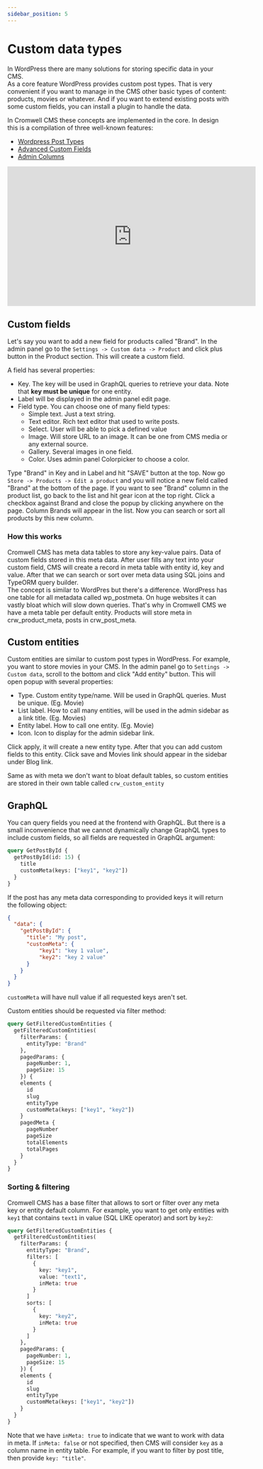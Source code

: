 ```yaml
---
sidebar_position: 5
---
```


# Custom data types

In WordPress there are many solutions for storing specific data in your CMS.  
As a core feature WordPress provides custom post types. That is very convenient if you want to manage in the CMS other basic types of content: products, movies or whatever. 
And if you want to extend existing posts with some custom fields, you can install a plugin to handle the data.

In Cromwell CMS these concepts are implemented in the core. In design this is a compilation of three well-known features:   
- [Wordpress Post Types](https://wordpress.org/support/article/post-types/)
- [Advanced Custom Fields](https://wordpress.org/plugins/advanced-custom-fields/)
- [Admin Columns](https://wordpress.org/plugins/codepress-admin-columns/)


<iframe width="560" height="315" src="https://www.youtube.com/embed/UbV20L6ZBMc" title="YouTube video player" frameborder="0" allow="accelerometer; autoplay; clipboard-write; encrypted-media; gyroscope; picture-in-picture" allowfullscreen></iframe>

## Custom fields

Let's say you want to add a new field for products called "Brand". In the admin panel go to the `Settings -> Custom data -> Product` and click plus button in the Product section. This will create a custom field.  

A field has several properties:  
- Key. The key will be used in GraphQL queries to retrieve your data. Note that **key must be unique** for one entity. 
- Label will be displayed in the admin panel edit page. 
- Field type. You can choose one of many field types:
    - Simple text. Just a text string.
    - Text editor. Rich text editor that used to write posts.
    - Select. User will be able to pick a defined value
    - Image. Will store URL to an image. It can be one from CMS media or any external source.
    - Gallery. Several images in one field.
    - Color. Uses admin panel Colorpicker to choose a color. 

Type "Brand" in Key and in Label and hit "SAVE" button at the top.
Now go `Store -> Products -> Edit a product` and you will notice a new field called "Brand" at the bottom of the page. 
If you want to see "Brand" column in the product list, go back to the list and hit gear icon at the top right. Click a checkbox against Brand and close the popup by clicking anywhere on the page. Column Brands will appear in the list. Now you can search or sort all products by this new column.


### How this works

Cromwell CMS has meta data tables to store any key-value pairs. Data of custom fields stored in this meta data. After user fills any text into your custom field, CMS will create a record in meta table with entity id, key and value. After that we can search or sort over meta data using SQL joins and TypeORM query builder.    
The concept is similar to WordPres but there's a difference. WordPress has one table for all metadata called wp_postmeta. On huge websites it can vastly bloat which will slow down queries. That's why in Cromwell CMS we have a meta table per default entity. Products will store meta in crw_product_meta, posts in crw_post_meta.    


## Custom entities

Custom entities are similar to custom post types in WordPress.
For example, you want to store movies in your CMS. In the admin panel go to `Settings -> Custom data`, scroll to the bottom and click "Add entity" button. This will open popup with several properties:
- Type. Custom entity type/name. Will be used in GraphQL queries. Must be unique. (Eg. Movie)
- List label. How to call many entities, will be used in the admin sidebar as a link title. (Eg. Movies)
- Entity label. How to call one entity. (Eg. Movie)
- Icon. Icon to display for the admin sidebar link.

Click apply, it will create a new entity type. After that you can add custom fields to this entity. Click save and Movies link should appear in the sidebar under Blog link.  

Same as with meta we don't want to bloat default tables, so custom entities are stored in their own table called `crw_custom_entity`


## GraphQL

You can query fields you need at the frontend with GraphQL. But there is a small inconvenience that we cannot dynamically change GraphQL types to include custom fields, so all fields are requested in GraphQL argument:

```graphql
query GetPostById {
  getPostById(id: 15) {
    title
    customMeta(keys: ["key1", "key2"])
  }
}
```

If the post has any meta data corresponding to provided keys it will return the following object:
```json
{
  "data": {
    "getPostById": {
      "title": "My post",
      "customMeta": {
          "key1": "key 1 value",
          "key2": "key 2 value"
      }
    }
  }
}
```
`customMeta` will have null value if all requested keys aren't set.  

Custom entities should be requested via filter method:

```graphql
query GetFilteredCustomEntities {
  getFilteredCustomEntities(
    filterParams: {
      entityType: "Brand"
    }, 
    pagedParams: {
      pageNumber: 1,
      pageSize: 15
    }) {
    elements {
      id
      slug
      entityType
      customMeta(keys: ["key1", "key2"])
    }
    pagedMeta {
      pageNumber
      pageSize
      totalElements
      totalPages
    }
  }
}
```

### Sorting & filtering

Cromwell CMS has a base filter that allows to sort or filter over any meta key or entity default column.
For example, you want to get only entities with `key1` that contains `text1` in value (SQL LIKE operator) and sort by `key2`:

```graphql
query GetFilteredCustomEntities {
  getFilteredCustomEntities(
    filterParams: {
      entityType: "Brand",
      filters: [
        {
          key: "key1",
          value: "text1",
          inMeta: true
        }
      ]
      sorts: [
        {
          key: "key2",
          inMeta: true
        }
      ]
    }, 
    pagedParams: {
      pageNumber: 1,
      pageSize: 15
    }) {
    elements {
      id
      slug
      entityType
      customMeta(keys: ["key1", "key2"])
    }
  }
}
```

Note that we have `inMeta: true` to indicate that we want to work with data in meta. If `inMeta: false` or not specified, then CMS will consider `key` as a column name in entity table. For example, if you want to filter by post title, then provide `key: "title"`.